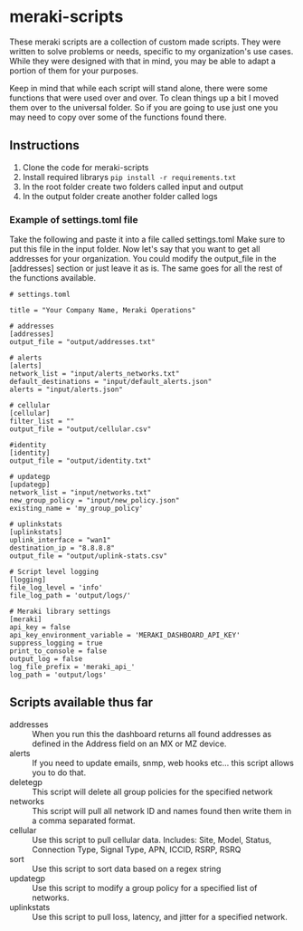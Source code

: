 # meraki-scripts

These meraki scripts are a collection of custom made scripts. They were
written to solve problems or needs, specific to my organization's use
cases. While they were designed with that in mind, you may be
able to adapt a portion of them for your purposes.

Keep in mind that while each script will stand alone, there were some 
functions that were used over and over. To clean things up a bit I 
moved them over to the universal folder. So if you are going to use 
just one you may need to copy over some of the functions found there.

## Instructions

1. Clone the code for meraki-scripts
2. Install required librarys `pip install -r requirements.txt`
3. In the root folder create two folders called input and output
4. In the output folder create another folder called logs

### Example of settings.toml file

Take the following and paste it into a file called settings.toml
Make sure to put this file in the input folder. Now let's say
that you want to get all addresses for your organization. You
could modify the output_file in the [addresses] section or just
leave it as is. The same goes for all the rest of the functions
available.

```
# settings.toml

title = "Your Company Name, Meraki Operations"

# addresses
[addresses]
output_file = "output/addresses.txt"

# alerts
[alerts]
network_list = "input/alerts_networks.txt"
default_destinations = "input/default_alerts.json"
alerts = "input/alerts.json"

# cellular
[cellular]
filter_list = ""
output_file = "output/cellular.csv"

#identity
[identity]
output_file = "output/identity.txt"

# updategp
[updategp]
network_list = "input/networks.txt"
new_group_policy = "input/new_policy.json"
existing_name = 'my_group_policy'

# uplinkstats
[uplinkstats]
uplink_interface = "wan1"
destination_ip = "8.8.8.8"
output_file = "output/uplink-stats.csv"

# Script level logging
[logging]
file_log_level = 'info'
file_log_path = 'output/logs/'

# Meraki library settings
[meraki]
api_key = false
api_key_environment_variable = 'MERAKI_DASHBOARD_API_KEY'
suppress_logging = true
print_to_console = false
output_log = false
log_file_prefix = 'meraki_api_'
log_path = 'output/logs'
```

## Scripts available thus far

<dl>
  <dt>addresses</dt>
  <dd>When you run this the dashboard returns all found addresses as 
    defined in the Address field on an MX or MZ device.</dd>
  <dt>alerts</dt>
  <dd>If you need to update emails, snmp, web hooks etc... this script
    allows you to do that.</dd>
  <dt>deletegp</dt>
  <dd>This script will delete all group policies for the specified network</dd>
  <dt>networks</dt>
  <dd>This script will pull all network ID and names found then write 
    them in a comma separated format.</dd>
  <dt>cellular</dt>
  <dd>Use this script to pull cellular data. Includes: Site, Model,
    Status, Connection Type, Signal Type, APN, ICCID, RSRP, RSRQ</dd>
  <dt>sort</dt>
  <dd>Use this script to sort data based on a regex string</dd>
  <dt>updategp</dt>
  <dd>Use this script to modify a group policy for a specified list
  of networks.</dd>
  <dt>uplinkstats</dt>
  <dd>Use this script to pull loss, latency, and jitter for a specified
  network.</dd>
</dl>

